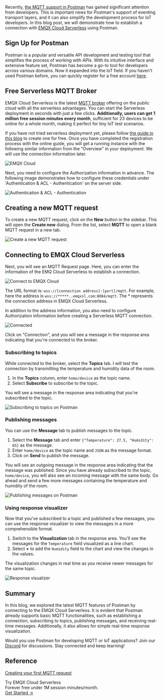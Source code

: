 Recently, [the MQTT support in Postman](https://blog.postman.com/postman-supports-mqtt-apis/) has gained significant attention from developers. This is important news for Postman's support of eventing transport layers, and it can also simplify the development process for IoT developers. In this blog post, we will demonstrate how to establish a connection with [EMQX Cloud Serverless](https://www.emqx.com/en/cloud/serverless-mqtt) using Postman.

## Sign Up for Postman

Postman is a popular and versatile API development and testing tool that simplifies the process of working with APIs. With its intuitive interface and extensive feature set, Postman has become a go-to tool for developers across various domains. Now it expanded into the IoT field. If you haven't used Postman before, you can quickly register for a free account [here](https://www.postman.com/).

## Free Serverless MQTT Broker

EMQX Cloud Serverless is the latest [MQTT broker](https://www.emqx.com/en/blog/the-ultimate-guide-to-mqtt-broker-comparison) offering on the public cloud with all the serverless advantages. You can start the Serverless deployment in seconds with just a few clicks. **Additionally, users can get 1 million free session minutes every month**, sufficient for 23 devices to be online for a whole month, making it perfect for tiny IoT test scenarios.

If you have not tried serverless deployment yet, please follow [the guide in this blog](https://www.emqx.com/en/blog/a-comprehensive-guide-to-serverless-mqtt-service) to create one for free. Once you have completed the registration process with the online guide, you will get a running instance with the following similar information from the “Overview” in your deployment. We will use the connection information later.

![EMQX Cloud](https://assets.emqx.com/images/ee156f2d3e8cd3e620e891150728d0bc.png)

Next, you need to configure the Authorization information in advance. The following image demonstrates how to configure these credentials under 'Authentication & ACL - Authentication' on the server side.

![Authentication & ACL - Authentication](https://assets.emqx.com/images/24a419e22962de960e149e00f3287b78.png)

## Creating a new MQTT request

To create a new MQTT request, click on the **New** button in the sidebar. This will open the **Create new** dialog. From the list, select **MQTT** to open a blank MQTT request in a new tab.

![Create a new MQTT request](https://assets.emqx.com/images/3c877775aabccd259cdfbfab617636b4.png)

## Connecting to EMQX Cloud Serverless

Next, you will see an MQTT Request page. Here, you can enter the information of the EMQ Cloud Serverless to establish a connection.

![Connect to EMQX Cloud](https://assets.emqx.com/images/74ac9072a65b33af520b4dcaa82d5745.png)


The URL format is: `wss://[connection address]:[port]/mqtt`. For example, here the address is `wss://*****..emqxsl.com:8084/mqtt`. The * represents the connection address in EMQX Cloud Serverless.

In addition to the address information, you also need to configure Authorization information before creating a Serverless MQTT connection.

![Connected](https://assets.emqx.com/images/53e6e70a006ec004cefa055915591a2c.png)

Click on "Connection", and you will see a message in the response area indicating that you're connected to the broker.

### Subscribing to topics

While connected to the broker, select the **Topics** tab. I will test the connection by transmitting the temperature and humidity data of the room.

1. In the **Topics** column, enter `home/device` as the topic name.
2. Select **Subscribe** to subscribe to the topic.

You will see a message in the response area indicating that you're subscribed to the topic.

![Subscribing to topics on Postman](https://assets.emqx.com/images/46afe41abc131b8b1dad8ef5e4cd6453.png)

### Publishing messages

You can use the **Message** tab to publish messages to the topic.

1. Select the **Message** tab and enter `{"Temperature": 27.5, "Humidity": 65}` as the message.
2. Enter `home/device` as the topic name and `JSON` as the message format.
3. Click on **Send** to publish the message.

You will see an outgoing message in the response area indicating that the message was published. Since you have already subscribed to the topic, `home/device`, you will also see an incoming message with the same body. Go ahead and send a few more messages containing the temperature and humidity of the room.

![Publishing messages on Postman](https://assets.emqx.com/images/399d7a02f414c3523802c14c2e987053.png)

### Using response visualizer

Now that you've subscribed to a topic and published a few messages, you can use the response visualizer to view the messages in a more comprehensible format.

1. Switch to the **Visualization** tab in the response area. You'll see the messages for the `Temperature` field visualized as a line chart.
2. Select **+** to add the `Humidity` field to the chart and view the changes in the values.

The visualization changes in real time as you receive newer messages for the same topic.

![Response visualizer](https://assets.emqx.com/images/1cfd42c449ffc52d912d8db30060f761.png)

## Summary

In this blog, we explored the latest MQTT features of Postman by connecting to the EMQX Cloud Serverless. It is evident that Postman already supports basic MQTT functionalities, such as establishing a connection, subscribing to topics, publishing messages, and receiving real-time messages. Additionally, it also allows for simple real-time response visualization.

Would you use Postman for developing MQTT or IoT applications? Join our [Discord](https://discord.com/invite/xYGf3fQnES) for discussions. Stay connected and keep learning!

## Reference

[Creating your first MQTT request](https://learning.postman.com/docs/sending-requests/mqtt-client/first-mqtt-request/)



<section class="promotion">
    <div>
        Try EMQX Cloud Serverless
        <div class="is-size-14 is-text-normal has-text-weight-normal">Forever free under 1M session minutes/month.</div>
    </div>
    <a href="https://accounts.emqx.com/signup?continue=https://cloud-intl.emqx.com/console/deployments/0?oper=new" class="button is-gradient px-5">Get Started →</a>
</section>

